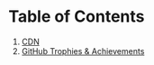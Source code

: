 # Table of Contents
1. [CDN](CDN.md)
2. [GitHub Trophies & Achievements](GitHub_Trophies_&_Achievements.md)
